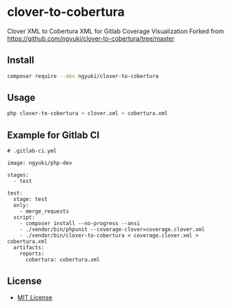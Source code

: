 # clover-to-cobertura
Clover XML to Cobertura XML for Gitlab Coverage Visualization
Forked from https://github.com/ngyuki/clover-to-cobertura/tree/master

## Install

```sh
composer require --dev ngyuki/clover-to-cobertura
```

## Usage

```sh
php clover-to-cobertura < clover.xml > cobertura.xml
```

## Example for Gitlab CI

```
# .gitlab-ci.yml

image: ngyuki/php-dev

stages:
  - test

test:
  stage: test
  only:
    - merge_requests
  script:
    - composer install --no-progress --ansi
    - ./vendor/bin/phpunit --coverage-clover=coverage.clover.xml
    - ./vendor/bin/clover-to-cobertura < coverage.clover.xml > cobertura.xml
  artifacts:
    reports:
      cobertura: cobertura.xml
```

## License

- [MIT License](http://www.opensource.org/licenses/mit-license.php)
